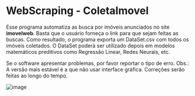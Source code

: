 # WebScraping - ColetaImovel
Esse programa automatiza as busca por imóveis anunciados no site **imovelweb**.
Basta que o usuário forneça o link para que sejam feitas as buscas.
Como resultado, o programa exporta um DataSet.csv com todos os imóveis coletados.
O DataSet poderá ser utilizado depois em modelos matemáticos preditivos como Regressão Linear, Redes Neurais, etc.

Se o software apresentar problemas, por favor reportar o tipo de erro. 
Obs.: A versão mais estável é a que não usar interface gráfica. Correções serão feitas ao longo do tempo.

![image](https://user-images.githubusercontent.com/55983787/143911254-c44f39e3-9a97-4fd8-935e-2f7a8a2a58b8.png)
